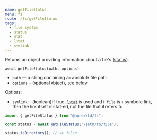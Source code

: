 ```yaml
---
name: getFileStatus
menu: fs
route: /fs/getFileStatus
tags:
  - file system
  - status
  - stat
  - lstat
  - symlink
---
```


Returns an object providing information about a file's ([status](https://goo.gl/cksxGd)).

`await getFileStatus(path, options)`

- `path` — a string containing an absolute file path
- `options` – (optional object), see below

Options:

- `symlink` – (boolean) if true, [`lstat`]() is used and if `file` is a symbolic link, then the link itself is stat-ed, not the file that it refers to

```js
import { getFileStatus } from "@nore/std/fs";

const status = await getFileStatus("/path/to/file");

status.isDirectory(); // => false
```
